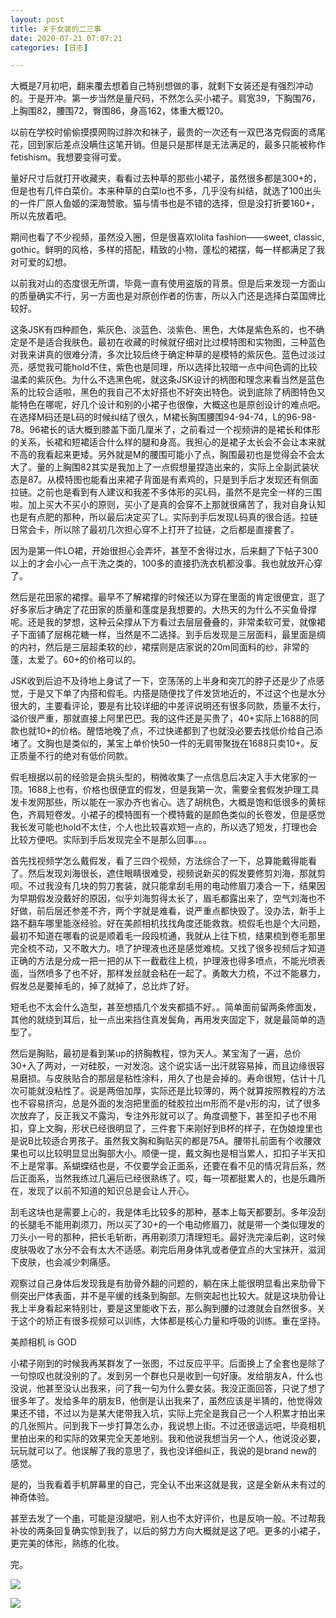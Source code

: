 ```yaml
---
layout: post
title: 关于女装的二三事
date: 2020-07-21 07:07:21
categories: [日志]

---
```


大概是7月初吧，翻来覆去想着自己特别想做的事，就剩下女装还是有强烈冲动的。于是开冲。第一步当然是量尺码，不然怎么买小裙子。肩宽39，下胸围76，上胸围82，腰围72，臀围86，身高162，体重大概120。

以前在学校时偷偷摸摸网购过胖次和袜子，最贵的一次还有一双巴洛克假面的鸢尾花，回到家后差点没瞒住这笔开销。但是只是那样是无法满足的，最多只能被称作fetishism。我想要变得可爱。

量好尺寸后就打开收藏夹，看看过去种草的那些小裙子，虽然很多都是300+的，但是也有几件白菜价。本来种草的白菜lo也不多，几乎没有纠结，就选了100出头的一件厂原人鱼姬的深海赞歌。猫与情书也是不错的选择，但是没打折要160+，所以先放着吧。

期间也看了不少视频，虽然没入圈，但是很喜欢lolita fashion——sweet, classic, gothic。鲜明的风格，多样的搭配，精致的小物，蓬松的裙摆，每一样都满足了我对可爱的幻想。

以前我对山的态度很无所谓，毕竟一直有使用盗版的背景。但是后来发现一方面山的质量确实不行，另一方面也是对原创作者的伤害，所以入门还是选择白菜国牌比较好。

这条JSK有四种颜色，紫灰色、淡蓝色、淡紫色、黑色，大体是紫色系的，也不确定是不是适合我肤色。最初在收藏的时候就仔细对比过模特图和实物图，三种蓝色对我来讲真的很难分清，多次比较后终于确定种草的是模特的紫灰色。蓝色过淡过亮，感觉我可能hold不住，紫色也是同理，所以选择比较暗一点中间色调的比较温柔的紫灰色。为什么不选黑色呢，就这条JSK设计的柄图和理念来看当然是蓝色系的比较合适啦，黑色的我自己不太好搭也不好突出特色。说到底除了柄图特色又能特色在哪呢，好几个设计和别的小裙子也很像，大概这也是原创设计的难点吧。在选择M码还是L码的时候纠结了很久，M裙长胸围腰围94-94-74，L的96-98-78。96裙长的话大概到膝盖下面几厘米了，之前看过一个视频讲的是裙长和体形的关系，长裙和短裙适合什么样的腿和身高。我担心的是裙子太长会不会让本来就不高的我看起来更矮。另外就是M的腰围可能小了点，胸围最初也是觉得会不会太大了。量的上胸围82其实是我加上了一点假想量捏造出来的，实际上全副武装状态是87。从模特图也能看出来裙子背面是有素鸡的，只是到手后才发现还有侧面拉链。之前也是看到有人建议和我差不多体形的买L码，虽然不是完全一样的三围啦。加上买大不买小的原则，买小了是真的会穿不上那就很痛苦了，我对自身认知也是有点肥的那种，所以最后决定买了L。实际到手后发现L码真的很合适。拉链日常会卡，所以除了最初几次担心穿不上打开了拉链，之后都是直接套了。

因为是第一件LO裙，开始很担心会弄坏，甚至不舍得过水，后来翻了下帖子300以上的才会小心一点干洗之类的，100多的直接扔洗衣机都没事。我也就放开心穿了。

然后是花田家的裙撑。最早不了解裙撑的时候还以为穿在里面的肯定很便宜，逛了好多家后才确定了花田家的质量和蓬度是我想要的。大热天的为什么不买鱼骨撑呢。还是我的梦想，这种云朵撑从下方看过去层层叠叠的，非常柔软可爱，就像裙子下面铺了层棉花糖一样，当然是不二选择。到手后发现是三层面料，最里面是绸的内衬，然后是三层超柔软的纱，裙摆则是店家说的20m同面料的纱，非常的蓬，太爱了。60+的价格可以的。

JSK收到后迫不及待地上身试了一下，空荡荡的上半身和突兀的脖子还是少了点感觉，于是又下单了内搭和假毛。内搭是随便找了件发货地近的，不过这个也是水分很大的，主要看评论，要是有比较详细的中差评说明还有很多同款，质量不太行，溢价很严重，那就直接上阿里巴巴。我的这件还是买贵了，40+实际上1688的同款也就10+的价格。醒悟地晚了点，不过快递都到了也就没必要去找低价给自己添堵了。文胸也是类似的，某宝上单价快50一件的无肩带聚拢在1688只卖10+。反正质量不行的绝对有低价同款。

假毛根据以前的经验是会挑头型的，稍微收集了一点信息后决定入手大佬家的一顶。1688上也有，价格也很便宜的假发，但是我第一次，需要全套假发护理工具发卡发网那些，所以能在一家办齐也省心。选了胡桃色，大概是饱和低很多的黄棕色，齐肩短卷发。小裙子的模特图有一个模特戴的是颜色类似的长卷发，但是感觉我长发可能也hold不太住，个人也比较喜欢短一点的，所以选了短发，打理也会比较方便吧。实际到手后发现完全不是那么回事。。。

首先找视频学怎么戴假发，看了三四个视频，方法综合了一下，总算能戴得能看了。然后发现刘海很长，遮住眼睛很难受，视频说新买的假发要修剪刘海，那就剪呗。不过我没有几块的剪刀套装，就只能拿刮毛用的电动修眉刀凑合一下，结果因为早期假发没戴好的原因，似乎刘海剪得太长了，眉毛都露出来了，空气刘海也不好做，前后层还参差不齐，两个字就是难看，说严重点都快毁了。没办法，新手上路不翻车哪里能涨经验。好在美颜相机找找角度还能救救。梳假毛也是个大问题，最初不知道在哪看的说是顺着毛一段段梳通，我就从上往下梳，结果梳到卷毛那里完全梳不动，又不敢大力。喷了护理液也还是感觉难梳。又找了很多视频后才知道正确的方法是分成一把一把的从下一截截往上梳，护理液也得多喷点，不能光喷表面，当然喷多了也不好，那样发丝就会粘在一起了。勇敢大力梳，不过不能暴力，假发总是要掉毛的，掉了就掉了，总比炸了好。

短毛也不太会什么造型，甚至想插几个发夹都插不好。。简单面前留两条修面发，其他的就绕到耳后，扯一点出来挡住真发鬓角，再用发夹固定下，就是最简单的造型了。

然后是胸贴，最初是看到某up的挤胸教程，惊为天人。某宝淘了一遍，总价30+入了两对，一对硅胶，一对发泡。这个说实话一出汗就容易掉，而且边缘很容易磨损。与皮肤贴合的那层是粘性涂料，用久了也是会掉的。寿命很短，估计十几次可能就没粘性了。说是两倍加厚，实际还是比较薄的，两个就算按照教程的方法也不容易挤沟，总是外面的发泡把里面的硅胶拉出m形而不是v形的沟，试了很多次放弃了，反正我又不露沟，专注外形就可以了。角度调整下，甚至扣子也不用扣，穿上文胸，形状已经很明显了，三件套下来刚好到B杯的样子，在伪娘煌里也是说B比较适合男孩子。虽然我文胸和胸贴买的都是75A。腰带扎前面有个收腰效果也可以比较明显显出胸部大小。顺便一提，戴文胸也是相当累人，扣扣子半天扣不上是常事。系蝴蝶结也是，不仅要学会正面系，还要在看不见的情况背后系，然后正面系，当然我练过几遍后已经很熟练了。哎，每一项都挺累人的，也是乐趣所在，发现了以前不知道的知识总是会让人开心。

刮毛这块也是需要上心的，我是体毛比较多的那种，基本上每天都要刮。多年没刮的长腿毛不能用剃须刀，所以买了30+的一个电动修眉刀，就是带一个类似理发的刀头小一号的那种，把长毛斩断，再用剃须刀清理短毛。最好洗完澡后剃，这时候皮肤吸收了水分不会有太大不适感。剃完后用身体乳或者便宜点的大宝抹开，滋润下皮肤，也会减少刺痛感。

观察过自己身体后发现我是有肋骨外翻的问题的，躺在床上能很明显看出来肋骨下侧突出尸体表面，并不是平缓的线条到胸部。左侧突起也比较大。就是这块肋骨让我上半身看起来特别壮，要是这里能收下去，那么胸到腰的过渡就会自然很多。关于这个的矫正有很多视频可以训练，大体都是核心力量和呼吸的训练。重在坚持。

美颜相机 is GOD

小裙子刚到的时候我再某群发了一张图，不过反应平平。后面换上了全套也是除了一句惊叹也就没别的了。发到另一个群也只是收到一句好康。发给朋友A，什么也没说，他甚至没认出我来，问了我一句为什么要女装。我没正面回答，只说了想了很多年了。发给多年的朋友B，他倒是认出我来了，虽然应该是半猜的，他觉得效果还不错，不过以为是某大佬带我入坑，实际上完全是我自己一个人积累才拍出来的几张照片。问到我下一步打算怎么办，我说想上街。不过还很遥远吧，毕竟相机里拍出来的和实际的效果完全天差地别。我和他说我想当另一个人，他说没必要，玩玩就可以了。他误解了我的意思了，我也没详细纠正，我说的是brand new的感觉。

是的，当我看着手机屏幕里的自己，完全认不出来这就是我，这是全新从未有过的神奇体验。

甚至去发了一个[串](https://adnmb2.com/t/28413207 "串")，可能是没腿吧，别人也不太好评价，也是反响一般。不过帮我补妆的两条回复确实惊到我了，以后的努力方向大概就是这了吧。更多的小裙子，更完美的体形，熟练的化妆。

完。

[![](https://raw.githubusercontent.com/epstomai/epstomai.github.io/master/images/5f0ef8c027b5a.jpg)](https://raw.githubusercontent.com/epstomai/epstomai.github.io/master/images/5f0ef8c027b5a.jpg)

[![](https://github.com/epstomai/epstomai.github.io/blob/master/images/5f0ace26ddd54.jpg?raw=true)](https://github.com/epstomai/epstomai.github.io/blob/master/images/5f0ace26ddd54.jpg?raw=true)
